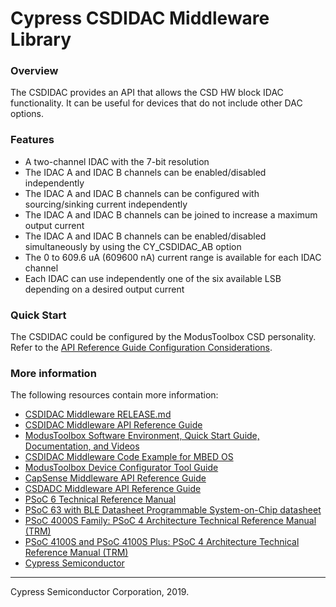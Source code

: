 # Cypress CSDIDAC Middleware Library

### Overview
The CSDIDAC provides an API that allows the CSD HW block IDAC functionality.
It can be useful for devices that do not include other DAC options. 

### Features
* A two-channel IDAC with the 7-bit resolution
* The IDAC A and IDAC B channels can be enabled/disabled independently
* The IDAC A and IDAC B channels can be configured with sourcing/sinking current independently
* The IDAC A and IDAC B channels can be joined to increase a maximum output current
* The IDAC A and IDAC B channels can be enabled/disabled simultaneously by using the CY_CSDIDAC_AB option
* The 0 to 609.6 uA (609600 nA) current range is available for each IDAC channel
* Each IDAC can use independently one of the six available LSB depending on a desired output current

### Quick Start
The CSDIDAC could be configured by the ModusToolbox CSD personality. Refer to the [API Reference Guide Configuration Considerations](https://cypresssemiconductorco.github.io/csdidac/csdidac_api_reference_manual/html/index.html#group_csdidac_configuration).


### More information
The following resources contain more information:
* [CSDIDAC Middleware RELEASE.md](./RELEASE.md)
* [CSDIDAC Middleware API Reference Guide](https://cypresssemiconductorco.github.io/csdidac/csdidac_api_reference_manual/html/index.html)
* [ModusToolbox Software Environment, Quick Start Guide, Documentation, and Videos](https://www.cypress.com/products/modustoolbox-software-environment)
* [CSDIDAC Middleware Code Example for MBED OS](https://github.com/cypresssemiconductorco/mbed-os-example-csdidac)
* [ModusToolbox Device Configurator Tool Guide](https://www.cypress.com/ModusToolboxDeviceConfig)
* [CapSense Middleware API Reference Guide](https://cypresssemiconductorco.github.io/capsense/capsense_api_reference_manual/html/index.html)
* [CSDADC Middleware API Reference Guide](https://cypresssemiconductorco.github.io/csdadc/csdadc_api_reference_manual/html/index.html)
* [PSoC 6 Technical Reference Manual](https://www.cypress.com/documentation/technical-reference-manuals/psoc-6-mcu-psoc-63-ble-architecture-technical-reference)
* [PSoC 63 with BLE Datasheet Programmable System-on-Chip datasheet](http://www.cypress.com/ds218787)
* [PSoC 4000S Family: PSoC 4 Architecture Technical Reference Manual (TRM)](https://www.cypress.com/documentation/technical-reference-manuals/psoc-4000s-family-psoc-4-architecture-technical-reference)
* [PSoC 4100S and PSoC 4100S Plus: PSoC 4 Architecture Technical Reference Manual (TRM)](https://www.cypress.com/documentation/technical-reference-manuals/psoc-4100s-and-psoc-4100s-plus-psoc-4-architecture)
* [Cypress Semiconductor](http://www.cypress.com)
  
---
 Cypress Semiconductor Corporation, 2019.
